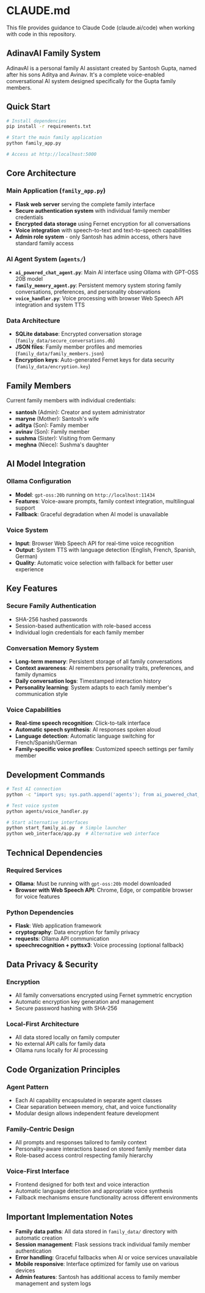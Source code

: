 # CLAUDE.md

This file provides guidance to Claude Code (claude.ai/code) when working with code in this repository.

## AdinavAI Family System

AdinavAI is a personal family AI assistant created by Santosh Gupta, named after his sons Aditya and Avinav. It's a complete voice-enabled conversational AI system designed specifically for the Gupta family members.

## Quick Start

```bash
# Install dependencies
pip install -r requirements.txt

# Start the main family application
python family_app.py

# Access at http://localhost:5000
```

## Core Architecture

### Main Application (`family_app.py`)
- **Flask web server** serving the complete family interface
- **Secure authentication system** with individual family member credentials
- **Encrypted data storage** using Fernet encryption for all conversations
- **Voice integration** with speech-to-text and text-to-speech capabilities
- **Admin role system** - only Santosh has admin access, others have standard family access

### AI Agent System (`agents/`)
- **`ai_powered_chat_agent.py`**: Main AI interface using Ollama with GPT-OSS 20B model
- **`family_memory_agent.py`**: Persistent memory system storing family conversations, preferences, and personality observations
- **`voice_handler.py`**: Voice processing with browser Web Speech API integration and system TTS

### Data Architecture
- **SQLite database**: Encrypted conversation storage (`family_data/secure_conversations.db`)
- **JSON files**: Family member profiles and memories (`family_data/family_members.json`)
- **Encryption keys**: Auto-generated Fernet keys for data security (`family_data/encryption.key`)

## Family Members

Current family members with individual credentials:
- **santosh** (Admin): Creator and system administrator
- **maryne** (Mother): Santosh's wife
- **aditya** (Son): Family member
- **avinav** (Son): Family member  
- **sushma** (Sister): Visiting from Germany
- **meghna** (Niece): Sushma's daughter

## AI Model Integration

### Ollama Configuration
- **Model**: `gpt-oss:20b` running on `http://localhost:11434`
- **Features**: Voice-aware prompts, family context integration, multilingual support
- **Fallback**: Graceful degradation when AI model is unavailable

### Voice System
- **Input**: Browser Web Speech API for real-time voice recognition
- **Output**: System TTS with language detection (English, French, Spanish, German)
- **Quality**: Automatic voice selection with fallback for better user experience

## Key Features

### Secure Family Authentication
- SHA-256 hashed passwords
- Session-based authentication with role-based access
- Individual login credentials for each family member

### Conversation Memory System
- **Long-term memory**: Persistent storage of all family conversations
- **Context awareness**: AI remembers personality traits, preferences, and family dynamics
- **Daily conversation logs**: Timestamped interaction history
- **Personality learning**: System adapts to each family member's communication style

### Voice Capabilities
- **Real-time speech recognition**: Click-to-talk interface
- **Automatic speech synthesis**: AI responses spoken aloud
- **Language detection**: Automatic language switching for French/Spanish/German
- **Family-specific voice profiles**: Customized speech settings per family member

## Development Commands

```bash
# Test AI connection
python -c "import sys; sys.path.append('agents'); from ai_powered_chat_agent import AIPoweredFamilyChatAgent; agent = AIPoweredFamilyChatAgent(); print('AI Connected:', agent.test_ai_connection())"

# Test voice system
python agents/voice_handler.py

# Start alternative interfaces
python start_family_ai.py  # Simple launcher
python web_interface/app.py  # Alternative web interface
```

## Technical Dependencies

### Required Services
- **Ollama**: Must be running with `gpt-oss:20b` model downloaded
- **Browser with Web Speech API**: Chrome, Edge, or compatible browser for voice features

### Python Dependencies
- **Flask**: Web application framework
- **cryptography**: Data encryption for family privacy
- **requests**: Ollama API communication
- **speechrecognition + pyttsx3**: Voice processing (optional fallback)

## Data Privacy & Security

### Encryption
- All family conversations encrypted using Fernet symmetric encryption
- Automatic encryption key generation and management
- Secure password hashing with SHA-256

### Local-First Architecture
- All data stored locally on family computer
- No external API calls for family data
- Ollama runs locally for AI processing

## Code Organization Principles

### Agent Pattern
- Each AI capability encapsulated in separate agent classes
- Clear separation between memory, chat, and voice functionality
- Modular design allows independent feature development

### Family-Centric Design
- All prompts and responses tailored to family context
- Personality-aware interactions based on stored family member data
- Role-based access control respecting family hierarchy

### Voice-First Interface
- Frontend designed for both text and voice interaction
- Automatic language detection and appropriate voice synthesis
- Fallback mechanisms ensure functionality across different environments

## Important Implementation Notes

- **Family data paths**: All data stored in `family_data/` directory with automatic creation
- **Session management**: Flask sessions track individual family member authentication
- **Error handling**: Graceful fallbacks when AI or voice services unavailable
- **Mobile responsive**: Interface optimized for family use on various devices
- **Admin features**: Santosh has additional access to family member management and system logs